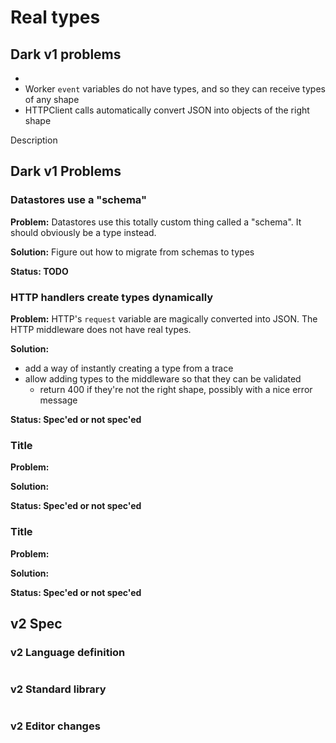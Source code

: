 # Real types

## Dark v1 problems



*
* Worker  `event` variables do not have types, and so they can receive types of any shape
* HTTPClient calls automatically convert JSON into objects of the right shape

Description

## Dark v1 Problems

### Datastores use a "schema"

**Problem:** Datastores use this totally custom thing called a "schema". It should obviously be a type instead.

**Solution:** Figure out how to migrate from schemas to types

**Status: TODO**

### HTTP handlers create types dynamically

**Problem:** HTTP's `request` variable are magically converted into JSON. The HTTP middleware does not have real types.

**Solution:**

* add a way of instantly creating a type from a trace
* allow adding types to the middleware so that they can be validated
  * return 400 if they're not the right shape, possibly with a nice error message

**Status: Spec'ed or not spec'ed**

### Title

**Problem:**

**Solution:**

**Status: Spec'ed or not spec'ed**

### Title

**Problem:**

**Solution:**

**Status: Spec'ed or not spec'ed**

##

## v2 Spec

### v2 Language definition

```
```

### v2 Standard library

```
```

### v2 Editor changes

###
